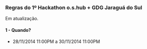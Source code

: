 ### Regras do 1º Hackathon o.s.hub + GDG Jaraguá do Sul

Em atualização.

#### 1 - Quando? 
* 28/11/2014 11:00PM a 30/11/2014 11:00PM
